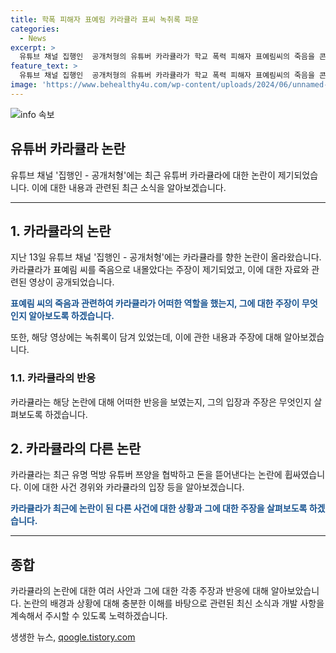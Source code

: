 ```yaml
---
title: 학폭 피해자 표예림 카라큘라 표씨 녹취록 파문
categories:
  - News
excerpt: >
  유튜브 채널 집행인  공개처형의 유튜버 카라큘라가 학교 폭력 피해자 표예림씨의 죽음을 콘텐츠로 이용했다는 주장이 제기되었습니다. 카라큘라는 표씨의 죽음을 콘텐츠로 이용하고 도와줄 의향이 없다고 발언한 것으로 알려졌으며, 노출된 사례에 대해 노골적인 비판이 이어지고 있습니다. 또한, 유명 먹방 유튜버 쯔양을 협박했다는 주장에도 카라큘라는 이를 부인하며 억울함을 토로하고 있습니다. 이에 대한 논란이 계속되고 있습니다.
feature_text: >
  유튜브 채널 집행인  공개처형의 유튜버 카라큘라가 학교 폭력 피해자 표예림씨의 죽음을 콘텐츠로 이용했다는 주장이 제기되었습니다. 카라큘라는 표씨의 죽음을 콘텐츠로 이용하고 도와줄 의향이 없다고 발언한 것으로 알려졌으며, 노출된 사례에 대해 노골적인 비판이 이어지고 있습니다. 또한, 유명 먹방 유튜버 쯔양을 협박했다는 주장에도 카라큘라는 이를 부인하며 억울함을 토로하고 있습니다. 이에 대한 논란이 계속되고 있습니다.
image: 'https://www.behealthy4u.com/wp-content/uploads/2024/06/unnamed-file.png'
---
```


<p><img src="https://www.behealthy4u.com/wp-content/uploads/2024/06/unnamed-file.png" alt="info 속보" /></p>

<h2>유튜버 카라큘라 논란</h2>

<p data-ke-size="size16">유튜브 채널 '집행인 - 공개처형'에는 최근 유튜버 카라큘라에 대한 논란이 제기되었습니다. 이에 대한 내용과 관련된 최근 소식을 알아보겠습니다.</p>

<hr>

<h2 data-ke-size="size26">1. 카라큘라의 논란</h2>

<p>지난 13일 유튜브 채널 '집행인 - 공개처형'에는 카라큘라를 향한 논란이 올라왔습니다. 카라큘라가 표예림 씨를 죽음으로 내몰았다는 주장이 제기되었고, 이에 대한 자료와 관련된 영상이 공개되었습니다.</p>

<p><b><span style="color: #1a5490;">표예림 씨의 죽음과 관련하여 카라큘라가 어떠한 역할을 했는지, 그에 대한 주장이 무엇인지 알아보도록 하겠습니다.</span></b></p>

<p>또한, 해당 영상에는 녹취록이 담겨 있었는데, 이에 관한 내용과 주장에 대해 알아보겠습니다.</p>

<h3>1.1. 카라큘라의 반응</h3>

<p>카라큘라는 해당 논란에 대해 어떠한 반응을 보였는지, 그의 입장과 주장은 무엇인지 살펴보도록 하겠습니다.</p>

<h2 data-ke-size="size26">2. 카라큘라의 다른 논란</h2>

<p>카라큘라는 최근 유명 먹방 유튜버 쯔양을 협박하고 돈을 뜯어낸다는 논란에 휩싸였습니다. 이에 대한 사건 경위와 카라큘라의 입장 등을 알아보겠습니다.</p>

<p><b><span style="color: #1a5490;">카라큘라가 최근에 논란이 된 다른 사건에 대한 상황과 그에 대한 주장을 살펴보도록 하겠습니다.</span></b></p>

<hr>

<h2 data-ke-size="size26">종합</h2>

<p>카라큘라의 논란에 대한 여러 사안과 그에 대한 각종 주장과 반응에 대해 알아보았습니다. 논란의 배경과 상황에 대해 충분한 이해를 바탕으로 관련된 최신 소식과 개발 사항을 계속해서 주시할 수 있도록 노력하겠습니다.</p>
생생한 뉴스, <a href="https://qoogle.tistory.com" rel="dofollow">qoogle.tistory.com</a>


